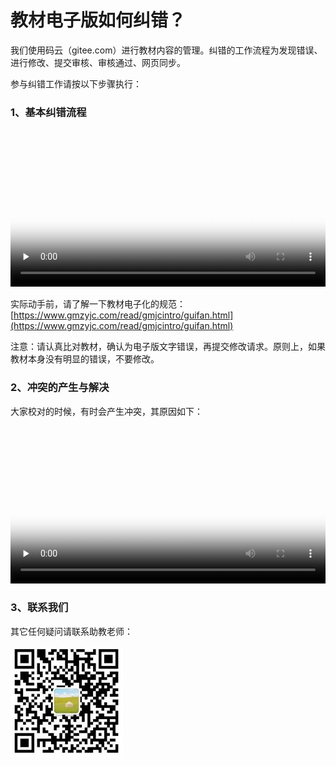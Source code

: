 # 教材电子版如何纠错？

我们使用码云（gitee.com）进行教材内容的管理。纠错的工作流程为发现错误、进行修改、提交审核、审核通过、网页同步。

参与纠错工作请按以下步骤执行：

### 1、基本纠错流程

<video id="video" controls="" preload="none" width="100%"  poster="img/jiucuopost.png">
<source id="mp4" src="img/jiucuo.mp4" type="video/mp4">
</video>

实际动手前，请了解一下教材电子化的规范：[https://www.gmzyjc.com/read/gmjcintro/guifan.html](https://www.gmzyjc.com/read/gmjcintro/guifan.html)

注意：请认真比对教材，确认为电子版文字错误，再提交修改请求。原则上，如果教材本身没有明显的错误，不要修改。  

### 2、冲突的产生与解决

大家校对的时候，有时会产生冲突，其原因如下：

<video id="video" controls="" preload="none" width="100%"  poster="img/chongtu.png">
<source id="mp4" src="img/chongtu.mp4" type="video/mp4">
</video>

### 3、联系我们

其它任何疑问请联系助教老师： 

![](./img/gmzylianxi.jpg)

